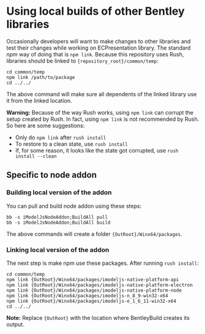 # Using local builds of other Bentley libraries

Occasionally developers will want to make changes to other libraries
and test their changes while working on ECPresentation library. The standard
*npm* way of doing that is `npm link`. Because this repository uses Rush,
libraries should be linked to `{repository_root}/common/temp`:
```batch
cd common/temp
npm link /path/to/package
cd ../../
```
The above command will make sure all dependents of the linked library
use it from the linked location.

**Warning:** Because of the way Rush works, using `npm link` can corrupt
the setup created by Rush. In fact, using `npm link` is not recommended
by Rush. So here are some suggestions:
- Only do `npm link` after `rush install`
- To restore to a clean state, use `rush install`
- If, for some reason, it looks like the state got corrupted, use `rush install --clean`

## Specific to node addon

### Building local version of the addon

You can pull and build node addon using these steps:
```batch
bb -s iModelJsNodeAddon;BuildAll pull
bb -s iModelJsNodeAddon;BuildAll build
```
The above commands will create a folder `{OutRoot}/Winx64/packages`.

### Linking local version of the addon

The next step is make npm use these packages. After running `rush install`:
```batch
cd common/temp
npm link {OutRoot}/Winx64/packages/imodeljs-native-platform-api
npm link {OutRoot}/Winx64/packages/imodeljs-native-platform-electron
npm link {OutRoot}/Winx64/packages/imodeljs-native-platform-node
npm link {OutRoot}/Winx64/packages/imodeljs-n_8_9-win32-x64
npm link {OutRoot}/Winx64/packages/imodeljs-e_1_6_11-win32-x64
cd ../../
```
**Note:** Replace `{OutRoot}` with the location where BentleyBuild creates its output.
